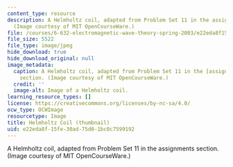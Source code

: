 ```yaml
---
content_type: resource
description: A Helmholtz coil, adapted from Problem Set 11 in the assignments section.
  (Image courtesy of MIT OpenCourseWare.)
file: /courses/6-632-electromagnetic-wave-theory-spring-2003/e22eda8f15fe30ad75d01bc0c7599192_6-632s03-th.jpg
file_size: 5522
file_type: image/jpeg
hide_download: true
hide_download_original: null
image_metadata:
  caption: A Helmholtz coil, adapted from Problem Set 11 in the [assignments](/courses/6-632-electromagnetic-wave-theory-spring-2003/pages/assignments)
    section. (Image courtesy of MIT OpenCourseWare.)
  credit: ''
  image-alt: Image of a Helmholtz coil.
learning_resource_types: []
license: https://creativecommons.org/licenses/by-nc-sa/4.0/
ocw_type: OCWImage
resourcetype: Image
title: Helmholtz Coil (thumbnail)
uid: e22eda8f-15fe-30ad-75d0-1bc0c7599192
---
```

A Helmholtz coil, adapted from Problem Set 11 in the assignments section. (Image courtesy of MIT OpenCourseWare.)